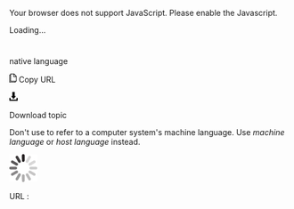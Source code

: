 Your browser does not support JavaScript. Please enable the Javascript.

Loading...

# 

native language

![Copy URL](media/native-language/Copy.png)
Copy URL

![Download](media/native-language/Download.png)

Download topic

Don't use to refer to a computer system's machine language. Use *machine language* or *host language* instead.

![In progress](media/native-language/activity-large.gif)

URL :
